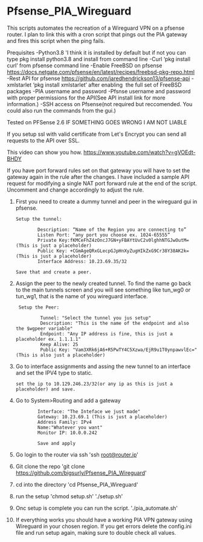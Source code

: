 # Pfsense_PIA_Wireguard
This scripts automates the recreation of a Wireguard VPN on a pfsense router. I plan to link this with a cron script that pings out the PIA gateway and fires this script when the ping fails.

Prequisites
-Python3.8 'I think it is installed by default but if not you can type pkg install python3.8 and install from command line
-Curl ‘pkg install curl’ from pfsense command line
-Enable FreeBSD on pfsense https://docs.netgate.com/pfsense/en/latest/recipes/freebsd-pkg-repo.html
-Rest API for pfsense https://github.com/jaredhendrickson13/pfsense-api
-xmlstarlet ‘pkg install xmlstarlet’ after enabling  the full set of FreeBSD packages
-PIA username and password
-Pfsnse username and password with proper permissions for the API(See API install link for more information.)
-SSH access on Pfsense(not required but reccomended.  You could also run the commands from the gui.)

Tested on PFSense 2.6 IF SOMETHING GOES WRONG I AM NOT LIABLE

If you setup ssl with valid certificate from Let's Encrypt you can send all requests to the API over SSL. 

This video can show you how.   https://www.youtube.com/watch?v=gVOEdt-BHDY

If you have port forward rules set on that gateway you will have to set the gateway again in the rule after the changes.  I have included a sample API request for modifying a single NAT port forward rule at the end of the script.  Uncomment and change accordingly to adjust the rule.


1.	First you need to create a dummy tunnel and peer in the wireguard gui in pfsense.  

		Setup the tunnel:

				Description: “Name of the Region you are connecting to”
				Listen Port: “any port you choose ex. 1024-65555”
				Private Key:fKMCeFhZ4zOncJ7GN+yFBAYtUvC2v0lghhNTGJwOutM=(This is just a placeholder)
				Public Key: +CGmAgeQRxGLecpGJpHnXyZugHIkZxG9Cr38Y38AK2k=(This is just a placeholder)
				Interface Address: 10.23.69.35/32
 
		Save that and create a peer.

2. Assign the peer to the newly created tunnel.  To find the name go back to the main tunnels screen and you will see something like tun_wg0 or tun_wg1, that is the name of you wireguard interface.

		Setup the Peer:

				Tunnel: "Select the tunnel you jus setup"
				Description: "This is the name of the endpoint and also the $wgpeer variable"
				Endpoint: "Any IP address is fine, this is just a placeholder ex. 1.1.1.1"
				Keep Alive: 25
				Public Key: "Vam3XRk6jA6+R5PwTY4C5Xzwa/EjR9u1T0ynpawvlEc=" (This is also just a placeholder)


3.	Go to interface assignments and assing the new tunnel to an interface and set the IPV4 type to static.

		set the ip to 10.129.246.23/32(or any ip as this is just a placeholder) and save.

4.	Go to System>Routing and add a gateway

				Interface: "The Inteface we just made"
				Gateway: 10.23.69.1 (This is just a placeholder)
				Address Family: IPv4
				Name:"Whatever you want"
				Monitor IP: 10.0.0.242

				Save and apply

5.  Go login to the router via ssh 'ssh root@router.ip'

6. Git clone the repo 'git clone https://github.com/bigsurly/Pfsense_PIA_Wireguard'

7.	cd into the directory 'cd Pfsense_PIA_Wireguard'

8. run the setup 
		'chmod setup.sh'
		'./setup.sh'

9. Onc setup is complete you can run the script.
		'./pia_automate.sh'

7.  If everything works you should have a working PIA VPN gateway using Wireguard in your chosen region.  If you get errors delete the config.ini file and run setup again, making sure to double check all values.








	